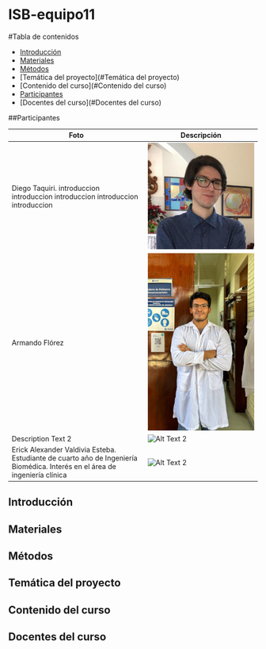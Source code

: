 # ISB-equipo11

#Tabla de contenidos
- [Introducción](#Introducción)
- [Materiales](#Materiales)
- [Métodos](#Métodos)
- [Temática del proyecto](#Temática del proyecto)
- [Contenido del curso](#Contenido del curso)
- [Participantes](#Participantes)
- [Docentes del curso](#Docentes del curso)

##Participantes

| Foto  | Descripción |
| ------------- | ------------- |
| Diego Taquiri. introduccion introduccion introduccion introduccion introduccion | ![](images/diego.jpeg)              |
| Armando Flórez | ![](images/Armando.jpeg)              |
| Description Text 2 | ![Alt Text 2](URL_to_Image_2)              |
| Erick Alexander Valdivia Esteba. Estudiante de cuarto año de Ingeniería Biomédica. Interés en el área de ingeniería clínica| ![Alt Text 2](URL_to_Image_2)              |

## Introducción

## Materiales

## Métodos

## Temática del proyecto

## Contenido del curso

## Docentes del curso
